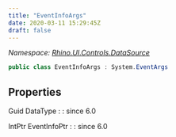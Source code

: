 ```yaml
---
title: "EventInfoArgs"
date: 2020-03-11 15:29:45Z
draft: false
---
```


*Namespace: [Rhino.UI.Controls.DataSource](../)*

```cs
public class EventInfoArgs : System.EventArgs
```
## Properties

Guid DataType
: 
: since 6.0

IntPtr EventInfoPtr
: 
: since 6.0
